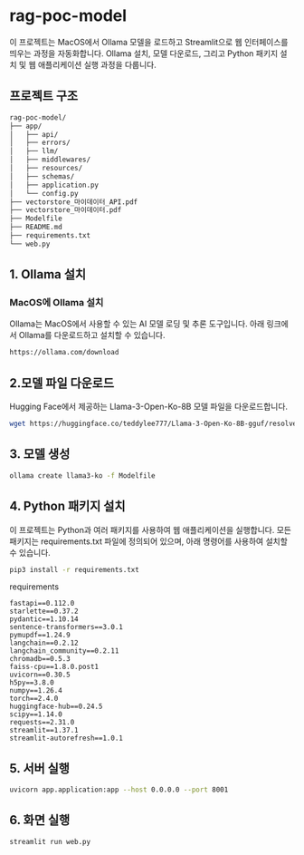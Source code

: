 # rag-poc-model

이 프로젝트는 MacOS에서 Ollama 모델을 로드하고 Streamlit으로 웹 인터페이스를 띄우는 과정을 자동화합니다. Ollama 설치, 모델 다운로드, 그리고 Python 패키지 설치 및 웹 애플리케이션 실행 과정을 다룹니다.

## 프로젝트 구조

```bash
rag-poc-model/
├── app/
│   ├── api/
│   ├── errors/
│   ├── llm/
│   ├── middlewares/
│   ├── resources/
│   ├── schemas/
│   ├── application.py
│   └── config.py
├── vectorstore_마이데이터_API.pdf
├── vectorstore_마이데이터.pdf
├── Modelfile
├── README.md
├── requirements.txt
└── web.py
```

## 1. Ollama 설치

### MacOS에 Ollama 설치

Ollama는 MacOS에서 사용할 수 있는 AI 모델 로딩 및 추론 도구입니다. 아래 링크에서 Ollama를 다운로드하고 설치할 수 있습니다.

```bash
https://ollama.com/download
```

## 2.모델 파일 다운로드 
Hugging Face에서 제공하는 Llama-3-Open-Ko-8B 모델 파일을 다운로드합니다.

```bash
wget https://huggingface.co/teddylee777/Llama-3-Open-Ko-8B-gguf/resolve/main/Llama-3-Open-Ko-8B-Q8_0.gguf -O ./Llama-3-Open-Ko-8B-Q8_0.gguf
``` 

## 3. 모델 생성 
```bash
ollama create llama3-ko -f Modelfile
``` 

## 4. Python 패키지 설치
이 프로젝트는 Python과 여러 패키지를 사용하여 웹 애플리케이션을 실행합니다. 모든 패키지는 requirements.txt 파일에 정의되어 있으며, 아래 명령어를 사용하여 설치할 수 있습니다.

```bash
pip3 install -r requirements.txt
``` 

requirements
```
fastapi==0.112.0
starlette==0.37.2
pydantic==1.10.14
sentence-transformers==3.0.1
pymupdf==1.24.9
langchain==0.2.12
langchain_community==0.2.11
chromadb==0.5.3
faiss-cpu==1.8.0.post1
uvicorn==0.30.5
h5py==3.8.0
numpy==1.26.4
torch==2.4.0
huggingface-hub==0.24.5
scipy==1.14.0
requests==2.31.0
streamlit==1.37.1
streamlit-autorefresh==1.0.1
```
## 5. 서버 실행 
```bash
uvicorn app.application:app --host 0.0.0.0 --port 8001
``` 

## 6. 화면 실행  
```bash
streamlit run web.py
``` 
